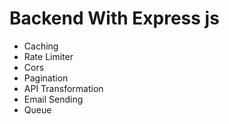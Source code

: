 # Backend With Express js


- Caching
- Rate Limiter
- Cors
- Pagination
- API Transformation
- Email Sending
- Queue
